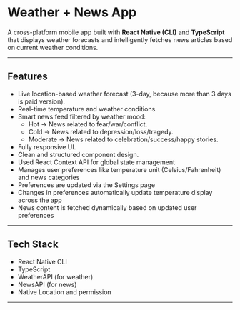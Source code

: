 # Weather + News App

A cross-platform mobile app built with **React Native (CLI)** and **TypeScript** that displays weather forecasts and intelligently fetches news articles based on current weather conditions.

---

## Features

- Live location-based weather forecast (3-day, because more than 3 days is paid version).
- Real-time temperature and weather conditions.
- Smart news feed filtered by weather mood:
  - Hot → News related to fear/war/conflict.
  - Cold → News related to depression/loss/tragedy.
  - Moderate → News related to celebration/success/happy stories.
- Fully responsive UI.
- Clean and structured component design.
- Used React Context API for global state management
- Manages user preferences like temperature unit (Celsius/Fahrenheit) and news categories
- Preferences are updated via the Settings page
- Changes in preferences automatically update temperature display across the app
- News content is fetched dynamically based on updated user preferences

---

## Tech Stack

- React Native CLI
- TypeScript
- WeatherAPI (for weather)
- NewsAPI (for news)
- Native Location and permission

---